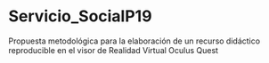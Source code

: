 # Servicio_SocialP19
Propuesta metodológica para la elaboración de un recurso didáctico reproducible en el visor de Realidad Virtual Oculus Quest